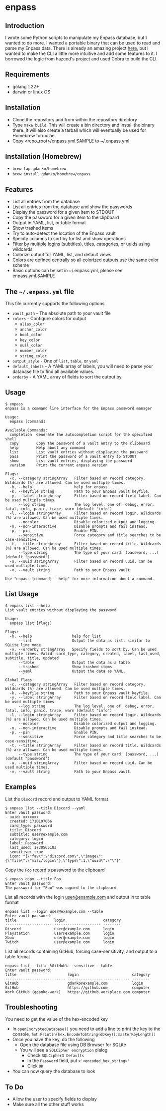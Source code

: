 # enpass

## Introduction
I wrote some Python scripts to manipulate my Enpass database, but I wanted to do more. I wanted a portable binary that can be used to read and parse my Enpass data. There is already an amazing project [here](https://github.com/hazcod/enpass-cli.git), but I wanted to make the CLI a little more intuitive and add some features to it. I borrowed the logic from hazcod's project and used Cobra to build the CLI.

## Requirements
* golang 1.22+
* darwin or linux OS

## Installation
* Clone the repository and from within the repository directory
* Type `make build`. This will create a bin directory and install the binary there. It will also create a tarball which will eventually be used for Homebrew formulae.
* Copy <repo_root>/enpass.yml.SAMPLE to ~/.enpass.yml

## Installation (Homebrew)
* `brew tap gdanko/homebrew`
* `brew install gdanko/homebrew/enpass`

## Features
* List all entries from the database
* List all entries from the database and show the passwords
* Display the password for a given item to STDOUT
* Copy the password for a given item to the clipboard
* Output in YAML, list, or table format
* Show trashed items
* Try to auto-detect the location of the Enpass vault
* Specify columns to sort by for list and show operations
* Filter by multiple logins (subtitles), titles, categories, or uuids using wildcards
* Colorize output for YAML, list, and default views
* Colors are defined centrally so all colorized outputs use the same color scheme
* Basic options can be set in ~/.enpass.yml, please see enpass.yml.SAMPLE

## The `~/.enpass.yml` file
This file currently supports the following options
* `vault_path` - The absolute path to your vault file
* `colors` - Configure colors for output
    * `alias_color`
    * `anchor_color`
    * `bool_color`
    * `key_color`
    * `null_color`
    * `number_color`
    * `string_color`
* `output_style` - One of `list`, `table`, or `yaml`
* `default_labels` - A YAML array of labels, you will need to parse your database file to find all available values.
* `orderby` - A YAML array of fields to sort the output by.

## Usage
```
$ enpass
enpass is a command line interface for the Enpass password manager

Usage:
  enpass [command]

Available Commands:
  completion  Generate the autocompletion script for the specified shell
  copy        Copy the password of a vault entry to the clipboard
  help        Help about any command
  list        List vault entries without displaying the password
  pass        Print the password of a vault entry to STDOUT
  show        List vault entries, displaying the password
  version     Print the current enpass version

Flags:
  -c, --category stringArray   Filter based on record category. Wildcards (%) are allowed. Can be used multiple times.
  -h, --help                   help for enpass
  -k, --keyfile string         Path to your Enpass vault keyfile.
  -y, --label stringArray      Filter based on record field label. Can be used multiple times
      --log string             The log level, one of: debug, error, fatal, info, panic, trace, warn (default "info")
  -l, --login stringArray      Filter based on record login. Wildcards (%) are allowed. Can be used multiple times.
      --nocolor                Disable colorized output and logging.
  -n, --non-interactive        Disable prompts and fail instead.
  -p, --pin                    Enable PIN.
      --sensitive              Force category and title searches to be case-sensitive.
  -t, --title stringArray      Filter based on record title. Wildcards (%) are allowed. Can be used multiple times.
      --type string            The type of your card. (password, ...) (default "password")
  -u, --uuid stringArray       Filter based on record uuid. Can be used multiple times.
  -v, --vault string           Path to your Enpass vault.

Use "enpass [command] --help" for more information about a command.
```

## List Usage
```
$ enpass list --help
List vault entries without displaying the password

Usage:
  enpass list [flags]

Flags:
  -h, --help                  help for list
      --list                  Output the data as list, similar to SQLite line mode.
  -o, --orderby stringArray   Specify fields to sort by. Can be used multiple times. Valid: card_type, category, created, label, last_used, subtitle, title, updated
      --table                 Output the data as a table.
      --trashed               Show trashed items.
      --yaml                  Output the data as YAML.

Global Flags:
  -c, --category stringArray   Filter based on record category. Wildcards (%) are allowed. Can be used multiple times.
  -k, --keyfile string         Path to your Enpass vault keyfile.
  -y, --label stringArray      Filter based on record field label. Can be used multiple times
      --log string             The log level, one of: debug, error, fatal, info, panic, trace, warn (default "info")
  -l, --login stringArray      Filter based on record login. Wildcards (%) are allowed. Can be used multiple times.
      --nocolor                Disable colorized output and logging.
  -n, --non-interactive        Disable prompts and fail instead.
  -p, --pin                    Enable PIN.
      --sensitive              Force category and title searches to be case-sensitive.
  -t, --title stringArray      Filter based on record title. Wildcards (%) are allowed. Can be used multiple times.
      --type string            The type of your card. (password, ...) (default "password")
  -u, --uuid stringArray       Filter based on record uuid. Can be used multiple times.
  -v, --vault string           Path to your Enpass vault.
```

## Examples
List the `Discord` record and output to YAML format
```
$ enpass list --title Discord --yaml
Enter vault password:
- uuid: xxxxxxx
  created: 1710107066
  card_type: password
  title: Discord
  subtitle: user@example.com
  category: login
  label: Password
  last_used: 1730565183
  sensitive: true
  icon: "{\"fav\":\"discord.com\",\"image\":{\"file\":\"misc/login\"},\"type\":1,\"uuid\":\"\"}"
```

Copy the `Foo` record's password to the clipboard
```
$ enpass copy --title Foo
Enter vault password:
The password for "Foo" was copied to the clipboard
```

List all records with the login user@example.com and output in to table format
```
enpass list --login user@example.com --table
Enter vault password:
title                 login                 category
--------------------- --------------------- --------
Discord               user@example.com      login
Playstation           user@example.com      login
Xbox                  user@example.com      login
Twitch                user@example.com      login
```

List all records containing GitHub, forcing case-sensitivity, and output to a table format
```
enpass list --title %GitHub% --sensitive --table
Enter vault password:
title                       login                        category
--------------------------- ---------------------------- --------
GitHub                      gdanko@example.com           login
GitHub                      https://github.com           computer
Work GitHub (gdanko-work)   https://github.workplace.com computer
```

## Troubleshooting
You need to get the value of the hex-encoded key
* In `openEncryptedDatabase()` you need to add a line to print the key to the console, `fmt.Println(hex.EncodeToString(dbKey)[:masterKeyLength])`
* Once you have the key, do the following
    * Open the database file using DB Browser for SQLite
    * You will see a `SQLCipher encryption` dialog
        * Check `SQLCipher3 Defaults`
        * In the `Password` field, put `x'<encoded_hex_string>'`
        * Click `OK`
* You can now query the database to look

## To Do
* Allow the user to specify fields to display
* Make sure all the other stuff works
